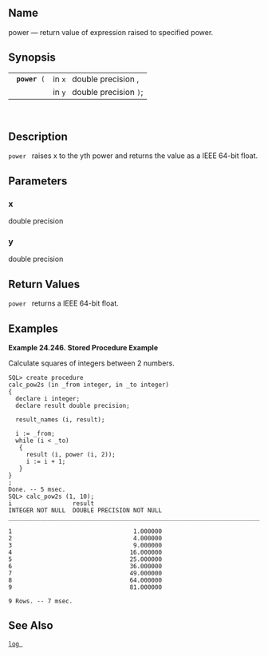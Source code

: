 <div>

<div>

</div>

<div>

## Name

power — return value of expression raised to specified power.

</div>

<div>

## Synopsis

<div>

|                    |                               |
|--------------------|-------------------------------|
| ` `**`power`**` (` | in `x ` double precision ,    |
|                    | in `y ` double precision `)`; |

<div>

 

</div>

</div>

</div>

<div>

## Description

`power ` raises x to the yth power and returns the value as a IEEE
64-bit float.

</div>

<div>

## Parameters

<div>

### x

<span class="type">double precision </span>

</div>

<div>

### y

<span class="type">double precision </span>

</div>

</div>

<div>

## Return Values

`power ` returns a IEEE 64-bit float.

</div>

<div>

## Examples

<div>

**Example 24.246. Stored Procedure Example**

<div>

Calculate squares of integers between 2 numbers.

``` screen
SQL> create procedure
calc_pow2s (in _from integer, in _to integer)
{
  declare i integer;
  declare result double precision;

  result_names (i, result);

  i := _from;
  while (i < _to)
   {
     result (i, power (i, 2));
     i := i + 1;
   }
}
;
Done. -- 5 msec.
SQL> calc_pow2s (1, 10);
i                 result
INTEGER NOT NULL  DOUBLE PRECISION NOT NULL
_______________________________________________________________________________

1                                  1.000000
2                                  4.000000
3                                  9.000000
4                                 16.000000
5                                 25.000000
6                                 36.000000
7                                 49.000000
8                                 64.000000
9                                 81.000000

9 Rows. -- 7 msec.
```

</div>

</div>

  

</div>

<div>

## See Also

<a href="fn_log.html" class="link" title="log"><code
class="function">log </code></a>

</div>

</div>

